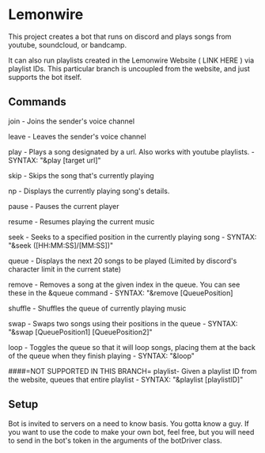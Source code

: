 # Lemonwire
This project creates a bot that runs on discord and plays songs from youtube, soundcloud, or bandcamp. 

It can also run playlists created in the Lemonwire Website ( LINK HERE ) via playlist IDs.
This particular branch is uncoupled from the website, and just supports the bot itself.


## Commands
join 	- Joins the sender's voice channel

leave 	- Leaves the sender's voice channel

play 	- Plays a song designated by a url. Also works with youtube playlists.
	- SYNTAX: "&play [target url]"

skip	- Skips the song that's currently playing

np	- Displays the currently playing song's details.

pause	- Pauses the current player

resume	- Resumes playing the current music

seek	- Seeks to a specified position in the currently playing song
	- SYNTAX: "&seek ([HH:MM:SS]/[MM:SS])"

queue	- Displays the next 20 songs to be played (Limited by discord's character limit in the current state)

remove	- Removes a song at the given index in the queue. You can see these in the &queue command
	- SYNTAX: "&remove [QueuePosition] 

shuffle	- Shuffles the queue of currently playing music

swap - Swaps two songs using their positions in the queue
	- SYNTAX: "&swap [QueuePosition1] [QueuePosition2]"

loop - Toggles the queue so that it will loop songs, placing them at the back of the queue when they finish playing
	- SYNTAX: "&loop"

####=NOT SUPPORTED IN THIS BRANCH=
playlist- Given a playlist ID from the website, queues that entire playlist
	- SYNTAX: "&playlist [playlistID]"

## Setup
Bot is invited to servers on a need to know basis. You gotta know a guy. If you want to use the code to make your own bot, feel free, but you will need to send in the bot's token in the arguments of the botDriver class.
